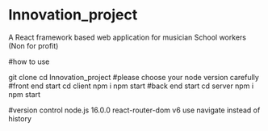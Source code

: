 # Innovation_project
A React framework based web application for musician School workers (Non for profit)

#how to use


git clone 
cd Innovation_project
#please choose your node version carefully
#front end start
cd client
npm i
npm start
#back end start
cd server
npm i
npm start


#version control
node.js 16.0.0
react-router-dom v6
    use navigate instead of history


